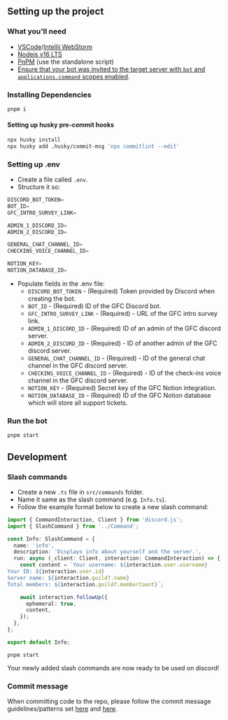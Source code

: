 ## Setting up the project

### What you'll need

- [VSCode](https://code.visualstudio.com/)/[Intellij WebStorm](https://www.jetbrains.com/webstorm/)
- [Nodejs v16 LTS](https://nodejs.org/en/)
- [PnPM](https://pnpm.io/) (use the standalone script)
- [Ensure that your bot was invited to the target server with `bot` and `applications.command` scopes enabled](https://discordjs.guide/preparations/adding-your-bot-to-servers.html).

### Installing Dependencies

```sh
pnpm i
```

#### Setting up husky pre-commit hooks

```sh
npx husky install
npx husky add .husky/commit-msg 'npx commitlint --edit'
```

### Setting up .env

- Create a file called `.env`.
- Structure it so:

```js
DISCORD_BOT_TOKEN=
BOT_ID=
GFC_INTRO_SURVEY_LINK=

ADMIN_1_DISCORD_ID=
ADMIN_2_DISCORD_ID=

GENERAL_CHAT_CHANNEL_ID=
CHECKINS_VOICE_CHANNEL_ID=

NOTION_KEY=
NOTION_DATABASE_ID=
```

- Populate fields in the .env file:
  - `DISCORD_BOT_TOKEN` - (Required) Token provided by Discord when creating the bot.
  - `BOT_ID` - (Required) ID of the GFC Discord bot.
  - `GFC_INTRO_SURVEY_LINK` - (Required) - URL of the GFC intro survey link.
  - `ADMIN_1_DISCORD_ID` - (Required) ID of an admin of the GFC discord server.
  - `ADMIN_2_DISCORD_ID` - (Required) - ID of another admin of the GFC discord server.
  - `GENERAL_CHAT_CHANNEL_ID` - (Required) - ID of the general chat channel in the GFC discord server.
  - `CHECKINS_VOICE_CHANNEL_ID` - (Required) - ID of the check-ins voice channel in the GFC discord server.
  - `NOTION_KEY` - (Required) Secret key of the GFC Notion integration.
  - `NOTION_DATABASE_ID` - (Required) ID of the GFC Notion database which will store all support tickets.

### Run the bot

```shell
pnpm start
```

## Development

### Slash commands

- Create a new `.ts` file in `src/commands` folder.
- Name it same as the slash command (e.g. `Info.ts`).
- Follow the example format below to create a new slash command:

```typescript
import { CommandInteraction, Client } from 'discord.js';
import { SlashCommand } from '../Command';

const Info: SlashCommand = {
  name: 'info',
  description: 'Displays info about yourself and the server.',
  run: async (_client: Client, interaction: CommandInteraction) => {
    const content = `Your username: ${interaction.user.username}
Your ID: ${interaction.user.id}
Server name: ${interaction.guild?.name}
Total members: ${interaction.guild?.memberCount}`;

    await interaction.followUp({
      ephemeral: true,
      content,
    });
  },
};

export default Info;
```

```shell
pnpm start
```

Your newly added slash commands are now ready to be used on discord!

### Commit message

When committing code to the repo, please follow the commit message guidelines/patterns set [here](https://github.com/conventional-changelog/commitlint#what-is-commitlint) and [here](https://github.com/angular/angular/blob/22b96b9/CONTRIBUTING.md#type).
